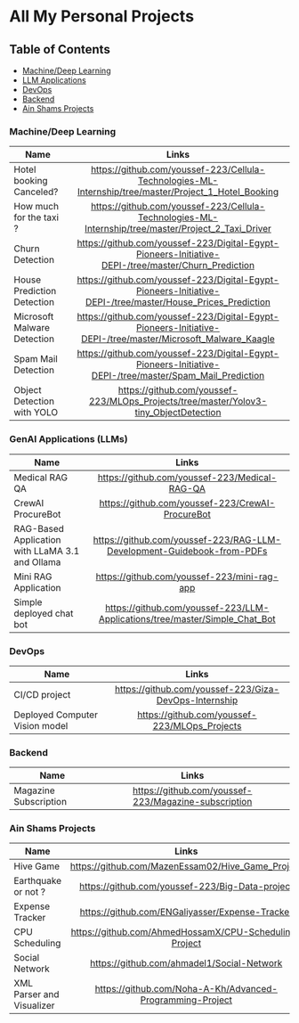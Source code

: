 # All My Personal Projects
## Table of Contents

- [Machine/Deep Learning](#machinedeep-learning)
- [LLM Applications](#LLM-Applications)
- [DevOps](#DevOps)
- [Backend](#backend)
- [Ain Shams Projects](#ain-shams-projects)

### Machine/Deep Learning

| Name        | Links           | 
| ------------- |:-------------:| 
| Hotel booking Canceled?     | https://github.com/youssef-223/Cellula-Technologies-ML-Internship/tree/master/Project_1_Hotel_Booking | 
| How much for the taxi ?     | https://github.com/youssef-223/Cellula-Technologies-ML-Internship/tree/master/Project_2_Taxi_Driver     |   
| Churn Detection | https://github.com/youssef-223/Digital-Egypt-Pioneers-Initiative-DEPI-/tree/master/Churn_Prediction      |  
| House Prediction Detection | https://github.com/youssef-223/Digital-Egypt-Pioneers-Initiative-DEPI-/tree/master/House_Prices_Prediction    |  
| Microsoft Malware Detection | https://github.com/youssef-223/Digital-Egypt-Pioneers-Initiative-DEPI-/tree/master/Microsoft_Malware_Kaagle |
| Spam Mail Detection | https://github.com/youssef-223/Digital-Egypt-Pioneers-Initiative-DEPI-/tree/master/Spam_Mail_Prediction |
| Object Detection with YOLO | https://github.com/youssef-223/MLOps_Projects/tree/master/Yolov3-tiny_ObjectDetection 


### GenAI Applications (LLMs)

| Name        | Links           | 
| ------------- |:-------------:| 
| Medical RAG QA      | https://github.com/youssef-223/Medical-RAG-QA
| CrewAI ProcureBot | https://github.com/youssef-223/CrewAI-ProcureBot
| RAG-Based Application with LLaMA 3.1 and Ollama | https://github.com/youssef-223/RAG-LLM-Development-Guidebook-from-PDFs
| Mini RAG Application | https://github.com/youssef-223/mini-rag-app
| Simple deployed chat bot | https://github.com/youssef-223/LLM-Applications/tree/master/Simple_Chat_Bot


### DevOps

| Name        | Links           | 
| ------------- |:-------------:| 
| CI/CD project  | https://github.com/youssef-223/Giza-DevOps-Internship | 
| Deployed Computer Vision model      | https://github.com/youssef-223/MLOps_Projects    | 
 
 
 ### Backend
 
| Name        | Links           | 
| ------------- |:-------------:| 
| Magazine Subscription     | https://github.com/youssef-223/Magazine-subscription | 


### Ain Shams Projects

| Name        | Links           | 
| ------------- |:-------------:| 
| Hive Game      | https://github.com/MazenEssam02/Hive_Game_Project | 
| Earthquake or not ?     |  https://github.com/youssef-223/Big-Data-project | 
| Expense Tracker     | https://github.com/ENGaliyasser/Expense-Tracker    | 
| CPU Scheduling     | https://github.com/AhmedHossamX/CPU-Scheduling-Project  | 
| Social Network     | https://github.com/ahmadel1/Social-Network   |
| XML Parser and Visualizer | https://github.com/Noha-A-Kh/Advanced-Programming-Project
